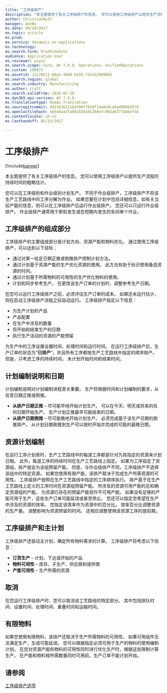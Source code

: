 ```yaml
---
title: "工序级排产"
description: "本主题提供了有关工序级排产的信息。 您可以使用工序级排产以提供生产流程的持续时间的粗略估计。"
author: ChristianRytt
manager: AnnBe
ms.date: 06/20/2017
ms.topic: article
ms.prod: 
ms.service: dynamics-ax-applications
ms.technology: 
ms.search.form: ProdSchedule
audience: Application User
ms.reviewer: yuyus
ms.search.scope: Core, AX 7.0.0, Operations, UnifiedOperations
ms.custom: 198073
ms.assetid: 12c28b11-80aa-4668-b15b-724cb24890bd
ms.search.region: global
ms.search.industry: Manufacturing
ms.author: crytt
ms.search.validFrom: 2016-02-28
ms.dyn365.ops.version: AX 7.0.0
ms.translationtype: Human Translation
ms.sourcegitcommit: d421b161216d700f7819f1da8c0ca8ad089b5670
ms.openlocfilehash: eb9a9aa3fa0d1928101204e7c902a6777bbbef5b
ms.contentlocale: zh-cn
ms.lasthandoff: 05/25/2017

---
```


# <a name="operations-scheduling"></a>工序级排产

[!include[banner](../includes/banner.md)]


本主题提供了有关工序级排产的信息。 您可以使用工序级排产以提供生产流程的持续时间的粗略估计。

您可以在工序级别和作业级别计划生产。 不同于作业级排产，工序级排产不将该生产工艺路线中的工序分解为作业。 如果您要在计划中包括详细信息，如有关当前产能的信息，则可以在工序级排产后运行作业级排产。 您还可以只运行作业级排产。 作业级排产通常用于即刻发生或在短期内发生的车间单个作业。

## <a name="components-of-operations-scheduling"></a>工序级排产的组成部分
工序级排产的主要组成部分是计划方向、资源产能和物料优化。 通过使用工序级排产，可以达到以下目标：

-   通过对某一给定日期正推或倒推排产控制计划方法。
-   通过计划基于资源产能的生产优化资源的使用。 此方法有助于标识使用备选资源的时间。
-   通过计划基于所需物料的可用性的生产优化物料的使用。
-   计划和同步参考生产。 在更改该生产订单的计划时，调整参考生产日期。

在您可以运行工序级排产之前，必须评估生产订单的成本。 如果还未运行估计，则在启动工序级排产流程之前自动运行。 工序级排产指定以下信息：

-   为生产计划的产品
-   产品配置
-   在生产中涉及的数量
-   将开始和结束生产的日期
-   执行生产活动的资源的产能预留

为生产中的工序设置设置时间、处理时间和运行时间。 在运行工序级排产后，生产订单的状态为“**已排产**”，并且所有工序都按生产工艺路线中指定的顺序排产。 但是，只考虑工序的持续时间。 未计划开始时间和结束时间。

## <a name="scheduling-direction-and-date"></a>计划编制说明和日期
计划编制说明对计划编制进程至关重要。 生产将根据时间和计划编制的要求，从任意日期正推或倒推。

-   **从排产日期正推** – 尽可能早地开始计划生产。 可以在今天、明天或将来的任何日期开始生产。 生产计划正推最早可能结束的日期。
-   **从排产日期倒推** – 尽可能晚地开始计划生产。 必须完成基于该生产日期的倒推排产。 从计划日期倒推到生产可以按时开始并完成的可能的最晚日期。

## <a name="resource-scheduling"></a>资源计划编制
在运行工序计划表时，生产工艺路线中的每道工序都是针对为其指定的资源来计划日期。 此外，每道工序的持续时间在生产工艺路线上指定。 如果为工序指定了资源组，排产就会为该组预留产能。 但是，与作业级排产不同，工序级排产不选择该组中的特定资源。 如果您使用有限产能，该排产取决于完成生产所需资源的可用性。 工序级排产按照在生产工艺路线中指定的工序顺序执行。 排产基于在生产工艺路线上定义的工序时间在资源组预留产能。 所涉及的资源可用产能的总和确定资源组的产能。 为资源已存在的预留产能视作不可用产能。 如果没有足够的产能可用于生产，这些生产订单可能延误或甚至停止。 您还可以指定您希望在生产中涉及的资源的效率。 您指定该效率作为资源中的百分比。 效率百分比调整资源的生产量。 调整影响为资源预留的时间。 还相应调整使用该资源工序的提前期。

## <a name="operations-scheduling-and-master-planning"></a>工序级排产和主计划
工序级排产还驱动主计划，确定所有物料需求的计算。 工序级排产将考虑以下信息：

-   **订货生产** – 计划、下达或开始的产品
-   **物料可用性** – 库存、子生产、供应商和提供商
-   **产能可用性** – 生产所需的资源

## <a name="cancellations"></a>取消
在您运行工序级排产时，您可以取消该工艺路线的特定部分。 其中包括排队时间、设置时间、处理时间、重叠时间和运输时间。

## <a name="finite-materials"></a>有限物料
如果您使用有限物料，该排产还取决于生产所需物料的可用性。 如果可用组件无法满足生产，生成可能延误。 您可以根据指定必须可用于生产的物料的使用编制计划。 在您对资源产能和物料的可用性同时进行优化生产时，根据这些限制计算生产。 在产能和物料按所需数量同时可用前，生产订单不能计划开始。

<a name="see-also"></a>请参阅
--------

[工序级排产选项](operation-scheduling-options.md)





